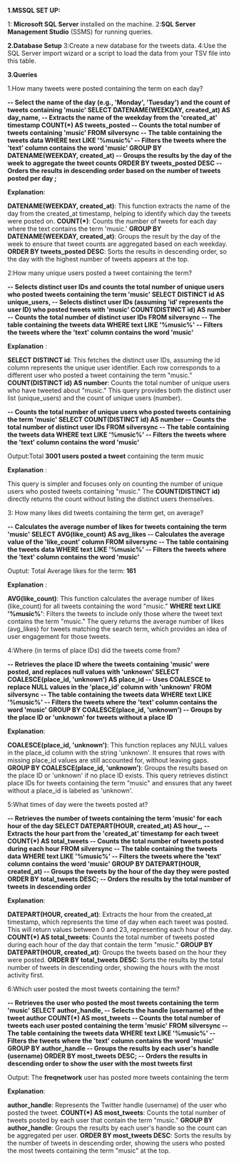 **1.MSSQL SET UP:**

1: **Microsoft SQL Server** installed on the machine.
2:**SQL Server Management Studio** (SSMS) for running queries.

**2.Database Setup**
3:Create a new database for the tweets data.
4:Use the SQL Server import wizard or a script to load the data from your TSV file into this table.

**3.Queries**


1.How many tweets were posted containing the term on each day?


**-- Select the name of the day (e.g., 'Monday', 'Tuesday') and the count of tweets containing 'music'
SELECT DATENAME(WEEKDAY, created_at) AS day_name,  -- Extracts the name of the weekday from the 'created_at' timestamp
       COUNT(*) AS tweets_posted                   -- Counts the total number of tweets containing 'music'
FROM silversync                                    -- The table containing the tweets data
WHERE text LIKE '%music%'                          -- Filters the tweets where the 'text' column contains the word 'music'
GROUP BY DATENAME(WEEKDAY, created_at)             -- Groups the results by the day of the week to aggregate the tweet counts
ORDER BY tweets_posted DESC                        -- Orders the results in descending order based on the number of tweets posted per day
;**


**Explanation**:


**DATENAME(WEEKDAY, created_at)**: This function extracts the name of the day from the created_at timestamp, helping to identify which day the tweets were posted on.
**COUNT(*)**: Counts the number of tweets for each day where the text contains the term 'music.'
**GROUP BY DATENAME(WEEKDAY, created_at)**: Groups the result by the day of the week to ensure that tweet counts are aggregated based on each weekday.
**ORDER BY tweets_posted DESC**: Sorts the results in descending order, so the day with the highest number of tweets appears at the top.


2:How many unique users posted a tweet containing the term?


**-- Selects distinct user IDs and counts the total number of unique users who posted tweets containing the term 'music'
SELECT DISTINCT id AS unique_users,  -- Selects distinct user IDs (assuming 'id' represents the user ID) who posted tweets with 'music'
       COUNT(DISTINCT id) AS number  -- Counts the total number of distinct user IDs
FROM silversync                      -- The table containing the tweets data
WHERE text LIKE '%music%'            -- Filters the tweets where the 'text' column contains the word 'music'**


**Explanation** :


**SELECT DISTINCT id**: This fetches the distinct user IDs, assuming the id column represents the unique user identifier. Each row corresponds to a different user who posted a tweet containing the term "music."
**COUNT(DISTINCT id) AS number**: Counts the total number of unique users who have tweeted about "music."
This query provides both the distinct user list (unique_users) and the count of unique users (number).



**-- Counts the total number of unique users who posted tweets containing the term 'music'
SELECT COUNT(DISTINCT id) AS number  -- Counts the total number of distinct user IDs
FROM silversync                      -- The table containing the tweets data
WHERE text LIKE '%music%'            -- Filters the tweets where the 'text' column contains the word 'music'**

Output:Total **3001 users posted a tweet** containing the term music


**Explanation** :


This query is simpler and focuses only on counting the number of unique users who posted tweets containing "music."
The **COUNT(DISTINCT id)** directly returns the count without listing the distinct users themselves.


3: How many likes did tweets containing the term get, on average?


**-- Calculates the average number of likes for tweets containing the term 'music'
SELECT AVG(like_count) AS avg_likes  -- Calculates the average value of the 'like_count' column
FROM silversync                      -- The table containing the tweets data
WHERE text LIKE '%music%'            -- Filters the tweets where the 'text' column contains the word 'music'**


Ouptut: Total Average likes for the term: **161**


**Explanation** :


**AVG(like_count)**: This function calculates the average number of likes (like_count) for all tweets containing the word "music."
**WHERE text LIKE '%music%'**: Filters the tweets to include only those where the tweet text contains the term "music."
The query returns the average number of likes (avg_likes) for tweets matching the search term, which provides an idea of user engagement for those tweets.


4:Where (in terms of place IDs) did the tweets come from?


**-- Retrieves the place ID where the tweets containing 'music' were posted, and replaces null values with 'unknown'
SELECT COALESCE(place_id, 'unknown') AS place_id  -- Uses COALESCE to replace NULL values in the 'place_id' column with 'unknown'
FROM silversync                                    -- The table containing the tweets data
WHERE text LIKE '%music%'                          -- Filters the tweets where the 'text' column contains the word 'music'
GROUP BY COALESCE(place_id, 'unknown')             -- Groups by the place ID or 'unknown' for tweets without a place ID**


**Explanation**:


**COALESCE(place_id, 'unknown')**: This function replaces any NULL values in the place_id column with the string 'unknown'. It ensures that rows with missing place_id values are still accounted for, without leaving gaps.
**GROUP BY COALESCE(place_id, 'unknown')**: Groups the results based on the place ID or 'unknown' if no place ID exists.
This query retrieves distinct place IDs for tweets containing the term "music" and ensures that any tweet without a place_id is labeled as 'unknown'.



5:What times of day were the tweets posted at? 


**-- Retrieves the number of tweets containing the term 'music' for each hour of the day
SELECT DATEPART(HOUR, created_at) AS hour_,  -- Extracts the hour part from the 'created_at' timestamp for each tweet
       COUNT(*) AS total_tweets              -- Counts the total number of tweets posted during each hour
FROM silversync                              -- The table containing the tweets data
WHERE text LIKE '%music%'                    -- Filters the tweets where the 'text' column contains the word 'music'
GROUP BY DATEPART(HOUR, created_at)          -- Groups the tweets by the hour of the day they were posted
ORDER BY total_tweets DESC;                  -- Orders the results by the total number of tweets in descending order**

**Explanation**:


**DATEPART(HOUR, created_at)**: Extracts the hour from the created_at timestamp, which represents the time of day when each tweet was posted. This will return values between 0 and 23, representing each hour of the day.
**COUNT(*) AS total_tweets**: Counts the total number of tweets posted during each hour of the day that contain the term "music."
**GROUP BY DATEPART(HOUR, created_at)**: Groups the tweets based on the hour they were posted.
**ORDER BY total_tweets DESC**: Sorts the results by the total number of tweets in descending order, showing the hours with the most activity first.


6:Which user posted the most tweets containing the term?


**-- Retrieves the user who posted the most tweets containing the term 'music'
SELECT author_handle,                -- Selects the handle (username) of the tweet author
       COUNT(*) AS most_tweets       -- Counts the total number of tweets each user posted containing the term 'music'
FROM silversync                      -- The table containing the tweets data
WHERE text LIKE '%music%'            -- Filters the tweets where the 'text' column contains the word 'music'
GROUP BY author_handle               -- Groups the results by each user's handle (username)
ORDER BY most_tweets DESC;           -- Orders the results in descending order to show the user with the most tweets first**

Output: The **freqnetwork** user has posted more tweets containing the term


**Explanation**:


**author_handle**: Represents the Twitter handle (username) of the user who posted the tweet.
**COUNT(*) AS most_tweets**: Counts the total number of tweets posted by each user that contain the term "music."
**GROUP BY author_handle**: Groups the results by each user's handle so the count can be aggregated per user.
**ORDER BY most_tweets DESC**: Sorts the results by the number of tweets in descending order, showing the users who posted the most tweets containing the term "music" at the top.









